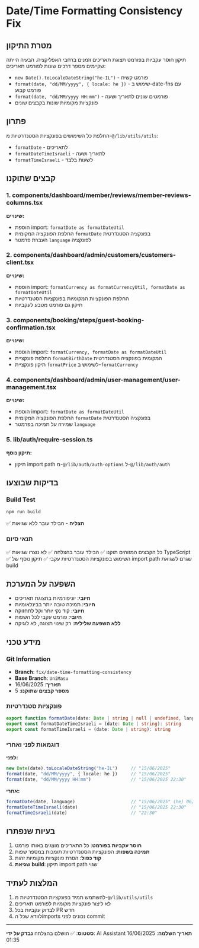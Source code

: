 # Date/Time Formatting Consistency Fix

## מטרת התיקון
תיקון חוסר עקביות בפורמט תצוגת תאריכים וזמנים ברחבי האפליקציה. הבעיה הייתה שקיימים מספר דרכים שונות לפורמט תאריכים:
- `new Date().toLocaleDateString("he-IL")` - פורמט קשיח
- `format(date, "dd/MM/yyyy", { locale: he })` - שימוש ב-date-fns עם פורמט קבוע
- `format(date, "dd/MM/yyyy HH:mm")` - פורמטים שונים לתאריך ושעה
- פונקציות מקומיות שונות בקבצים שונים

## פתרון
החלפת כל השימושים בפונקציות הסטנדרטיות מ-`@/lib/utils/utils`:
- `formatDate` - לתאריכים
- `formatDateTimeIsraeli` - לתאריך ושעה
- `formatTimeIsraeli` - לשעות בלבד

## קבצים שתוקנו

### 1. components/dashboard/member/reviews/member-reviews-columns.tsx
**שינויים:**
- הוספת import: `formatDate as formatDateUtil`
- החלפת הפונקציה המקומית `formatDate` בפונקציה הסטנדרטית
- העברת פרמטר `language` לפונקציה

### 2. components/dashboard/admin/customers/customers-client.tsx
**שינויים:**
- הוספת import: `formatCurrency as formatCurrencyUtil, formatDate as formatDateUtil`
- החלפת הפונקציות המקומיות בפונקציות הסטנדרטיות
- תיקון גם פורמט מטבע לעקביות

### 3. components/booking/steps/guest-booking-confirmation.tsx
**שינויים:**
- הוספת import: `formatCurrency, formatDate as formatDateUtil`
- החלפת פונקציית `formatBirthDate` המקומית בפונקציה הסטנדרטית
- תיקון פונקציית `formatPrice` לשימוש ב-`formatCurrency`

### 4. components/dashboard/admin/user-management/user-management.tsx
**שינויים:**
- הוספת import: `formatDate as formatDateUtil`
- החלפת הפונקציה המקומית `formatDate` בפונקציה הסטנדרטית
- שמירה על תמיכה בפרמטר `language`

### 5. lib/auth/require-session.ts
**תיקון נוסף:**
- תיקון import path מ-`@/lib/auth/auth-options` ל-`@/lib/auth/auth`

## בדיקות שבוצעו

### Build Test
```bash
npm run build
```
✅ **הצליח** - הבילד עובר ללא שגיאות

### תנאי סיום
✅ כל הקבצים המזוהים תוקנו
✅ הבילד עובר בהצלחה
✅ לא נוצרו שגיאות TypeScript
✅ השימוש בפונקציות הסטנדרטיות עקבי
✅ תיקון נוסף של import path שגרם לשגיאת build

## השפעה על המערכת
- **חיובי**: יוניפורמיות בתצוגת תאריכים
- **חיובי**: תמיכה טובה יותר בבינלאומיות
- **חיובי**: קוד נקי יותר וקל לתחזוקה
- **חיובי**: פורמט עקבי לכל השפות
- **ללא השפעה שלילית**: רק שינוי תצוגה, לא לוגיקה

## מידע טכני

### Git Information
- **Branch**: `fix/date-time-formatting-consistency`
- **Base Branch**: `UniMasu`
- **תאריך**: 16/06/2025
- **מספר קבצים שתוקנו**: 5

### פונקציות סטנדרטיות
```typescript
export function formatDate(date: Date | string | null | undefined, language: string = "he"): string
export const formatDateTimeIsraeli = (date: Date | string): string
export const formatTimeIsraeli = (date: Date | string): string
```

### דוגמאות לפני ואחרי
**לפני:**
```typescript
new Date(date).toLocaleDateString("he-IL")     // "15/06/2025"
format(date, "dd/MM/yyyy", { locale: he })     // "15/06/2025"
format(date, "dd/MM/yyyy HH:mm")               // "15/06/2025 22:30"
```

**אחרי:**
```typescript
formatDate(date, language)                     // "15/06/2025" (he) או "06/15/2025" (en)
formatDateTimeIsraeli(date)                    // "15/06/2025 22:30"
formatTimeIsraeli(date)                        // "22:30"
```

## בעיות שנפתרו
1. **חוסר עקביות בפורמט**: כל התאריכים מוצגים באותו פורמט
2. **תמיכה בשפות**: הפונקציות הסטנדרטיות תומכות במספר שפות
3. **קוד כפול**: הסרת פונקציות מקומיות זהות
4. **שגיאת build**: תיקון import path שגוי

## המלצות לעתיד
1. להשתמש תמיד בפונקציות הסטנדרטיות מ-`@/lib/utils/utils`
2. לא ליצור פונקציות מקומיות לפורמט תאריכים
3. לבדוק עקביות בכל PR חדש
4. לוודא שכל הimports נכונים לפני commit

---
**סטטוס**: ✅ הושלם בהצלחה
**נבדק על ידי**: AI Assistant
**תאריך השלמה**: 16/06/2025 01:35 